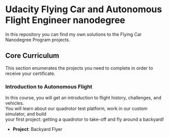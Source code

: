 # Udacity Flying Car and Autonomous Flight Engineer nanodegree

In this repository you can find my own solutions to the Flying Car Nanodegree Program projects.

## Core Curriculum

This section enumerates the projects you need to complete in order to receive your certificate.

### Introduction to Autonomous Flight

In this course, you will get an introduction to flight history, challenges, and vehicles.  
You will learn about our quadrotor test platform, work in our custom simulator, and build    
your first project: getting a quadrotor to take-off and fly around a backyard!

* **Project**: Backyard Flyer
